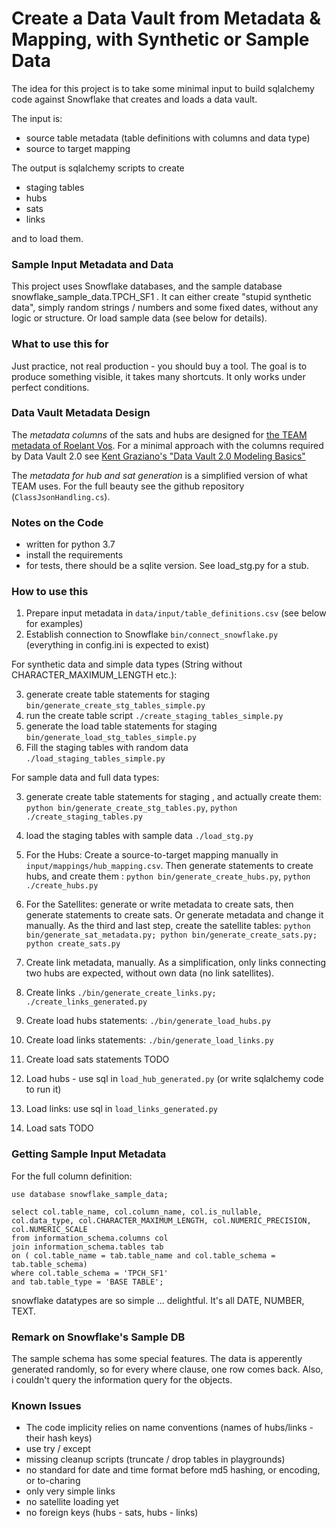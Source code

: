 # Create a Data Vault from Metadata & Mapping, with Synthetic or Sample Data 

The idea for this project is to take some minimal input to build sqlalchemy code against Snowflake that creates and loads a data vault.

The input is:

* source table metadata (table definitions with columns and data type) 
* source to target mapping

The output is sqlalchemy scripts to create

* staging tables
* hubs
* sats
* links

and to load them.

### Sample Input Metadata and Data

This project uses Snowflake databases, and the sample database snowflake_sample_data.TPCH_SF1 .
It can either create "stupid synthetic data", simply random strings / numbers and some fixed dates, without any logic or structure. Or load sample data (see below for details). 

### What to use this for

Just practice, not real production - you should buy a tool.
The goal is to produce something visible, it takes many shortcuts. It only works under perfect conditions.

### Data Vault Metadata Design

The *metadata columns* of the sats and hubs are designed for [the TEAM metadata of Roelant Vos](https://github.com/RoelantVos/TEAM). For a minimal approach with the columns required by Data Vault 2.0 see [Kent Graziano's "Data Vault 2.0 Modeling Basics"](https://www.vertabelo.com/blog/data-vault-series-data-vault-2-0-modeling-basics/)

The *metadata for hub and sat generation* is a simplified version of what TEAM uses. For the full beauty see the github repository (`ClassJsonHandling.cs`).


### Notes on the Code

* written for python 3.7
* install the requirements
* for tests, there should be a sqlite version. See load_stg.py for a stub.

### How to use this

1. Prepare input metadata in `data/input/table_definitions.csv` (see below for examples)
2. Establish connection to Snowflake `bin/connect_snowflake.py` (everything in config.ini is expected to exist)

For synthetic data and simple data types (String without CHARACTER_MAXIMUM_LENGTH etc.):

3. generate create table statements for staging `bin/generate_create_stg_tables_simple.py`
4. run the create table script `./create_staging_tables_simple.py`
5. generate the load table statements for staging `bin/generate_load_stg_tables_simple.py`
6. Fill the staging tables with random data `./load_staging_tables_simple.py`

For sample data and full data types:

3. generate create table statements for staging , and actually create them: `python bin/generate_create_stg_tables.py`,  `python ./create_staging_tables.py`
5. load the staging tables with sample data `./load_stg.py`

8. For the Hubs: Create a source-to-target mapping manually in `input/mappings/hub_mapping.csv`. Then generate statements to create hubs, and create them : `python bin/generate_create_hubs.py`, `python ./create_hubs.py`
8. For the Satellites: generate or write metadata to create sats, then generate statements to create sats. Or generate metadata and change it manually. As the third and last step, create the satellite tables: `python bin/generate_sat_metadata.py; python bin/generate_create_sats.py; python create_sats.py` 
9. Create link metadata, manually. As a simplification, only links connecting two hubs are expected, without own data (no link satellites).
9. Create links `./bin/generate_create_links.py; ./create_links_generated.py` 
10. Create load hubs statements: `./bin/generate_load_hubs.py`
11. Create load links statements: `./bin/generate_load_links.py`
12. Create load sats statements TODO
13. Load hubs - use sql in `load_hub_generated.py` (or write sqlalchemy code to run it)
14. Load links: use sql in `load_links_generated.py`
15. Load sats TODO

### Getting Sample Input Metadata

For the full column definition:

```
use database snowflake_sample_data;

select col.table_name, col.column_name, col.is_nullable, col.data_type, col.CHARACTER_MAXIMUM_LENGTH, col.NUMERIC_PRECISION, col.NUMERIC_SCALE
from information_schema.columns col 
join information_schema.tables tab
on ( col.table_name = tab.table_name and col.table_schema = tab.table_schema)
where col.table_schema = 'TPCH_SF1'
and tab.table_type = 'BASE TABLE';
```
snowflake datatypes are so simple ... delightful. It's all DATE, NUMBER, TEXT.

### Remark on Snowflake's Sample DB

The sample schema has some special features. The data is apperently generated randomly, so for every where clause, one row comes back. Also, i couldn't query the information query for the objects.

### Known Issues

* The code implicity relies on name conventions (names of hubs/links - their hash keys)
* use try / except 
* missing cleanup scripts (truncate / drop tables in playgrounds)
* no standard for date and time format before md5 hashing, or encoding, or to-charing
* only very simple links 
* no satellite loading yet
* no foreign keys (hubs - sats, hubs - links)
